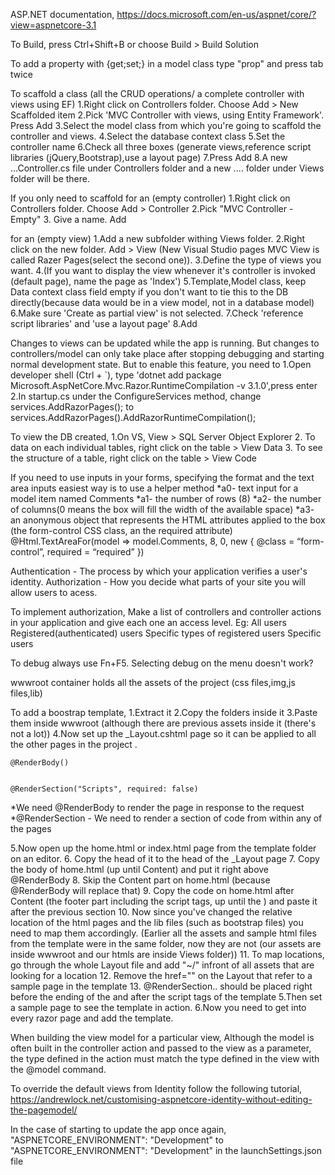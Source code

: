 ASP.NET documentation,
https://docs.microsoft.com/en-us/aspnet/core/?view=aspnetcore-3.1

To Build,
press Ctrl+Shift+B or choose Build > Build Solution

To add a property with {get;set;} in a model class
type "prop" and press tab twice

To scaffold a class (all the CRUD operations/ a complete controller with views using EF)
1.Right click on Controllers folder. Choose Add > New Scaffolded item
2.Pick 'MVC Controller with views, using Entity Framework'. Press Add 
3.Select the model class from which you're going to scaffold the controller and views.
4.Select the database context class
5.Set the controller name
6.Check all three boxes (generate views,reference script libraries (jQuery,Bootstrap),use a layout page)
7.Press Add
8.A new ...Controller.cs file under Controllers folder and a new .... folder under Views folder will be there.

If you only need to scaffold 
for an (empty controller)
1.Right click on Controllers folder. Choose Add > Controller
2.Pick "MVC Controller - Empty"
3. Give a name. Add

for an (empty view)
1.Add a new subfolder withing Views folder.
2.Right click on the new folder. Add > View (New Visual Studio pages MVC View is called Razer Pages(select the second one)).
3.Define the type of views you want.
4.(If you want to display the view whenever it's controller is invoked (default page), name the page as 'Index')
5.Template,Model class, keep Data context class field empty if you don't want to tie this to the DB directly(because data would be in a view model, not in a database model)
6.Make sure 'Create as partial view' is not selected.
7.Check 'reference script libraries' and 'use a layout page'
8.Add

Changes to views can be updated while the app is running.
But changes to controllers/model can only take place after stopping debugging and starting normal development state.
But to enable this feature, you need to
1.Open developer shell (Ctrl + `), type 'dotnet add <name-of-the-project> package Microsoft.AspNetCore.Mvc.Razor.RuntimeCompilation -v 3.1.0',press enter
2.In startup.cs under the ConfigureServices method, change services.AddRazorPages(); to services.AddRazorPages().AddRazorRuntimeCompilation();

To view the DB created,
1.On VS, View > SQL Server Object Explorer
2. To data on each individual tables, right click on the table > View Data
3. To see the structure of a table, right click on the table > View Code

If you need to use inputs in your forms, specifying the format and the text area inputs easiest way is to use a helper method
*a0- text input for a model item named Comments
*a1- the number of rows (8)
*a2- the number of columns(0 means the box will fill the width of the available space)
*a3- an anonymous object that represents the HTML attributes applied to the box (the form-control CSS class, an the required attribute)
@Html.TextAreaFor(model => model.Comments, 8, 0, new {
    @class = “form-control”, required = “required” })


Authentication - The process by which your application verifies a user's identity.
Authorization - How you decide what parts of your site you will allow users to acess.

To implement authorization,
Make a list of controllers and controller actions in your application and give each one an access level.
Eg: 
All users
Registered(authenticated) users
Specific types of registered users
Specific users

To debug always use Fn+F5. Selecting debug on the menu doesn't work?

wwwroot container holds all the assets of the project (css files,img,js files,lib)

To add a boostrap template,
1.Extract it
2.Copy the folders inside it
3.Paste them inside wwwroot (although there are previous assets inside it (there's not a lot))
4.Now set up the _Layout.cshtml page so it can be applied to all the other pages in the project .
<!DOCTYPE html>
<html>
<head>
</head>
<body>

    @RenderBody()


    @RenderSection("Scripts", required: false)
</body>
</html>

*We need @RenderBody to render the page in response to the request
*@RenderSection - We need to render a section of code from within any of the pages

5.Now open up the home.html or index.html page from the template folder on an editor.
6. Copy the head of it to the head of the _Layout page
7. Copy the body of home.html (up until Content) and put it right above @RenderBody
8. Skip the Content part on home.html (because @RenderBody will replace that)
9. Copy the code on home.html after Content (the footer part including the script tags, up until the </body>) and paste it after the previous section
10. Now since you've changed the relative location of the html pages and the lib files (such as bootstrap files) you need to map them accordingly.
(Earlier all the assets and sample html files from the template were in the same folder, now they are not (our assets are inside wwwroot and our htmls are inside Views folder))
11. To map locations, go through the whole Layout file and add "~/" infront of all assets that are looking for a location
12. Remove the href="" on the Layout that refer to a sample page in the template
13. @RenderSection.. should be placed right before the ending of the </body> and after the script tags of the template
5.Then set a sample page to see the template in action.
6.Now you need to get into every razor page and add the template.

When building the view model for a particular view,
Although the model is often built in the controller action and passed to the view as a parameter, 
the type defined in the action must match the type defined in the view with the  @model  command.

To override the default views from Identity follow the following tutorial,
https://andrewlock.net/customising-aspnetcore-identity-without-editing-the-pagemodel/ 

In the case of starting to update the app once again,
"ASPNETCORE_ENVIRONMENT": "Development"
to
"ASPNETCORE_ENVIRONMENT": "Development" 
in the launchSettings.json file


